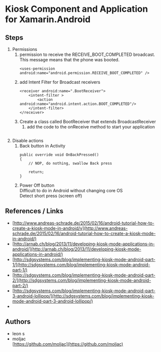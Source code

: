 ﻿# Kiosk Component and Application for Xamarin.Android

## Steps

1.	Permissions
	1.	permission to receive the RECEIVE_BOOT_COMPLETED broadcast. 		
		This message means that the phone was booted.		
		```
		<uses-permission android:name="android.permission.RECEIVE_BOOT_COMPLETED" />
		```		
	2.	add Intent Filter for Broadcast receivers			
		```
		<receiver android:name=".BootReceiver">
		    <intent-filter >
		        <action android:name="android.intent.action.BOOT_COMPLETED"/>
		    </intent-filter>
		</receiver>
		```		
	3.	Create a class called BootReceiver that extends BroadcastReceiver 			
		1.	add the code to the onReceive method to start your application			
		```
		```
2.	Disable actions		
	1.	Back button in Activity
		```
		public override void OnBackPressed() 
		{
		    // NOP, do nothing, swallow Back press

			return;
		}
		```		
	2.	Power Off button		
		Difficult to do in Android without changing core OS		
		Detect short press (screen off)







## References / Links

* [http://www.andreas-schrade.de/2015/02/16/android-tutorial-how-to-create-a-kiosk-mode-in-android/v](http://www.andreas-schrade.de/2015/02/16/android-tutorial-how-to-create-a-kiosk-mode-in-android/)
* [http://arnab.ch/blog/2013/11/developing-kiosk-mode-applications-in-android/](http://arnab.ch/blog/2013/11/developing-kiosk-mode-applications-in-android/)
* [http://sdgsystems.com/blog/implementing-kiosk-mode-android-part-1/](http://sdgsystems.com/blog/implementing-kiosk-mode-android-part-1/)
* [http://sdgsystems.com/blog/implementing-kiosk-mode-android-part-2/](http://sdgsystems.com/blog/implementing-kiosk-mode-android-part-2/)
* [http://sdgsystems.com/blog/implementing-kiosk-mode-android-part-3-android-lollipop/](http://sdgsystems.com/blog/implementing-kiosk-mode-android-part-3-android-lollipop/)
* []()

## Authors 

*	leon s
*	moljac	
	[https://github.com/moljac](https://github.com/moljac)



